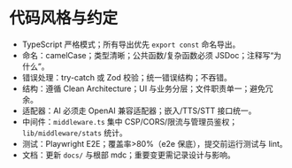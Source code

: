 # 代码风格与约定
- TypeScript 严格模式；所有导出优先 `export const` 命名导出。
- 命名：camelCase；类型清晰；公共函数/复杂函数必须 JSDoc；注释写“为什么”。
- 错误处理：try-catch 或 Zod 校验；统一错误结构；不吞错。
- 结构：遵循 Clean Architecture；UI 与业务分层；文件职责单一；避免冗余。
- 适配器：AI 必须走 OpenAI 兼容适配器；嵌入/TTS/STT 接口统一。
- 中间件：`middleware.ts` 集中 CSP/CORS/限流与管理员鉴权；`lib/middleware/stats` 统计。
- 测试：Playwright E2E；覆盖率>80%（e2e 保底），提交前运行测试与 lint。
- 文档：更新 `docs/` 与根部 mdc；重要变更需记录设计与影响。